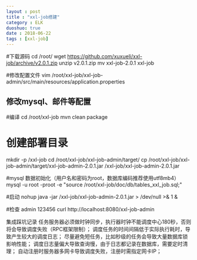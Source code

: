 ```yaml
---
layout : post
title : "xxl-job搭建"
category : ELK
duoshuo: true
date : 2018-06-22
tags : [xxl-job]
---
```

#下载源码
cd /root/
wget https://github.com/xuxueli/xxl-job/archive/v2.0.1.zip
unzip v2.0.1.zip
mv xxl-job-2.0.1 xxl-job

#修改配置文件
vim /root/xxl-job/xxl-job-admin/src/main/resources/application.properties
## 修改mysql、邮件等配置

#编译
cd /root/xxl-job
mvn clean package

# 创建部署目录
mkdir -p /xxl-job
cd /root/xxl-job/xxl-job-admin/target/
cp /root/xxl-job/xxl-job-admin/target/xxl-job-admin-2.0.1.jar /xxl-job/xxl-job-admin-2.0.1.jar


#mysql 数据初始化（用户名和密码为root，数据库编码推荐使用utf8mb4）
mysql -u root -proot -e "source /root/xxl-job/doc/db/tables_xxl_job.sql;"

#启动
nohup java -jar /xxl-job/xxl-job-admin-2.0.1.jar > /dev/null >& 1 &

#检查 admin 123456
curl http://localhost:8080/xxl-job-admin


集成踩坑记录
任务服务器必须做时钟同步，执行器时钟不能调度中心180秒，否则将会导致调度失败（RPC框架限制）；
调度任务的时间间隔低于实际执行耗时，导致产生较大的调度日志；
尽量避免短任务，比如秒级的任务会导致大量数据库锁影响性能；
调度日志量偏大导致查询慢，由于日志都记录在数据库，需要定时清理；
自动注册时服务器多网卡导致调度失败，注册时需指定网卡IP；
